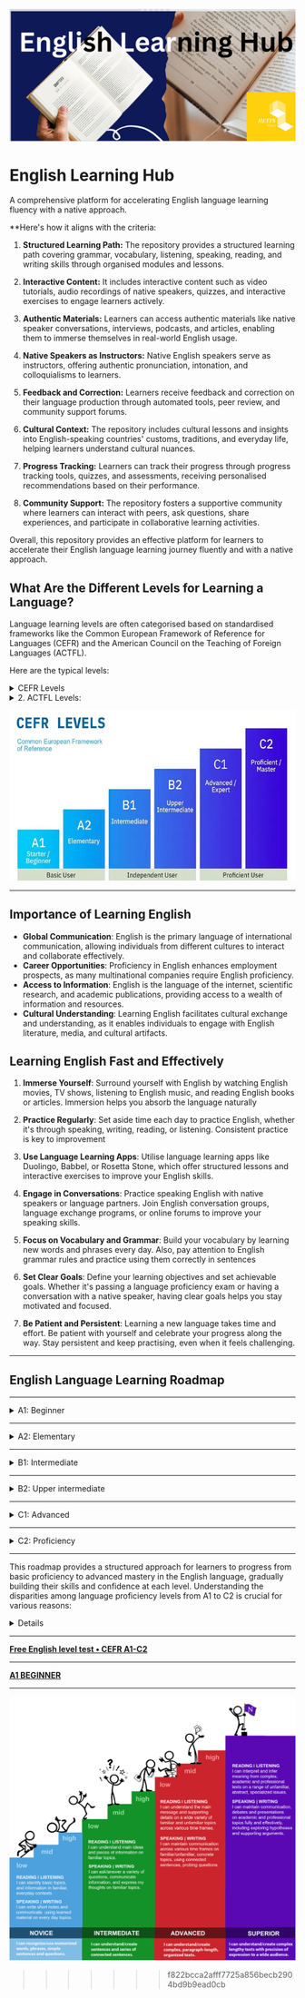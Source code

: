 ![English Learning Hub](Images/English.png)

# English Learning Hub

A comprehensive platform for accelerating English language learning fluency with a native approach.

**Here's how it aligns with the criteria:

1. **Structured Learning Path:** The repository provides a structured learning path covering grammar, vocabulary, listening, speaking, reading, and writing skills through organised modules and lessons.

2. **Interactive Content:** It includes interactive content such as video tutorials, audio recordings of native speakers, quizzes, and interactive exercises to engage learners actively.

3. **Authentic Materials:** Learners can access authentic materials like native speaker conversations, interviews, podcasts, and articles, enabling them to immerse themselves in real-world English usage.

4. **Native Speakers as Instructors:** Native English speakers serve as instructors, offering authentic pronunciation, intonation, and colloquialisms to learners.

5. **Feedback and Correction:** Learners receive feedback and correction on their language production through automated tools, peer review, and community support forums.

6. **Cultural Context:** The repository includes cultural lessons and insights into English-speaking countries' customs, traditions, and everyday life, helping learners understand cultural nuances.

7. **Progress Tracking:** Learners can track their progress through progress tracking tools, quizzes, and assessments, receiving personalised recommendations based on their performance.

8. **Community Support:** The repository fosters a supportive community where learners can interact with peers, ask questions, share experiences, and participate in collaborative learning activities.

Overall,  this repository provides an effective platform for learners to accelerate their English language learning journey fluently and with a native approach.

## What Are the Different Levels for Learning a Language?

Language learning levels are often categorised based on standardised frameworks like the Common European Framework of Reference for Languages (CEFR) and the American Council on the Teaching of Foreign Languages (ACTFL).

Here are the typical levels:

<details>

<summary>CEFR Levels</summary>

- A1: Beginner
- A2: Elementary
- B1: Intermediate
- B2: Upper-intermediate
- C1: Advanced
- C2: Proficiency

</details>

<details>
<summary>2. ACTFL Levels:</summary>

- Novice
- Intermediate
- Advanced
- Superior

</details>

![CEFR-Level](Images/CEFR.png)

---

## Importance of Learning English

- **Global Communication**: English is the primary language of international communication, allowing individuals from different cultures to interact and collaborate effectively.
- **Career Opportunities**: Proficiency in English enhances employment prospects, as many multinational companies require English proficiency.
- **Access to Information**: English is the language of the internet, scientific research, and academic publications, providing access to a wealth of information and resources.
- **Cultural Understanding**: Learning English facilitates cultural exchange and understanding, as it enables individuals to engage with English literature, media, and cultural artifacts.

## Learning English Fast and Effectively

1. **Immerse Yourself**: Surround yourself with English by watching English movies, TV shows, listening to English music, and reading English books or articles. Immersion helps you absorb the language naturally  

2. **Practice Regularly**: Set aside time each day to practice English, whether it's through speaking, writing, reading, or listening. Consistent practice is key to improvement

3. **Use Language Learning Apps**: Utilise language learning apps like Duolingo, Babbel, or Rosetta Stone, which offer structured lessons and interactive exercises to improve your English skills.

4. **Engage in Conversations**: Practice speaking English with native speakers or language partners. Join English conversation groups, language exchange programs, or online forums to improve your speaking skills.

5. **Focus on Vocabulary and Grammar**: Build your vocabulary by learning new words and phrases every day. Also, pay attention to English grammar rules and practice using them correctly in sentences

6. **Set Clear Goals**: Define your learning objectives and set achievable goals. Whether it's passing a language proficiency exam or having a conversation with a native speaker, having clear goals helps you stay motivated and focused.

7. **Be Patient and Persistent**: Learning a new language takes time and effort. Be patient with yourself and celebrate your progress along the way. Stay persistent and keep practising, even when it feels challenging.

---

## English Language Learning Roadmap

---
<details>

<summary>A1: Beginner</summary>

1. **Introduction to English:** Learn basic greetings, introductions, and simple expressions.
2. **Alphabet and Pronunciation:** Familiarise yourself with the English alphabet and basic pronunciation rules.
3. **Vocabulary Building:** Start with everyday words and phrases related to greetings, family, numbers, and common objects.
4. **Grammar Basics:** Understand simple sentence structures, present tense verbs, and basic question formation.
5. **Listening and Speaking:** Practice listening to and repeating simple phrases and questions.

</details>

---

<details>

<summary>A2: Elementary</summary>

1. **Expanding Vocabulary:** Add new words and expressions related to daily activities, hobbies, and interests.
2. **Grammar Development:** Introduce past and future tenses, prepositions, and basic conjunctions.
3. **Reading Comprehension:** Read short texts, signs, and simple stories to improve understanding.
4. **Writing Skills:** Form sentences and short paragraphs to describe experiences, routines, and future plans.
5. **Listening and Speaking Practice:** Engage in basic conversations, ask for directions, and exchange personal information.

</details>

---
<details>

<summary>B1: Intermediate</summary>

1. **Vocabulary Expansion:** Learn words and phrases related to work, travel, shopping, and social situations.
2. **Grammar Enhancement:** Master more complex sentence structures, verb forms, and conditional sentences.
3. **Reading Skills:** Understand longer texts, articles, and simplified literature.
4. **Writing Improvement:** Write emails, informal letters, and short essays on familiar topics.
5. **Listening and Speaking Development:** Participate in discussions, express opinions, and give presentations on familiar subjects.

</details>

---

<details>

<summary>B2: Upper intermediate</summary>

1. **Advanced Vocabulary:** Acquire vocabulary for professional settings, academic studies, and specialised interests.
2. **Grammar Refinement:** Perfect grammar skills, including advanced verb tenses, passive voice, and reported speech.
3. **Reading Proficiency:** Analyse and interpret complex texts, articles, and literature.
4. **Writing Mastery:** Craft well-structured essays, reports, and argumentative texts.
5. **Listening and Speaking Fluency:** Engage in debates, negotiations, and presentations on diverse topics.

</details>

---

<details>

<summary>C1: Advanced</summary>

1. **Specialised Vocabulary:** Develop vocabulary for specific fields such as business, science, or literature.
2. **Advanced Grammar:** Understand complex grammar structures, idiomatic expressions, and nuanced language use.
3. **Critical Reading:** Evaluate and synthesise information from academic texts, journals, and scholarly articles.
4. **Advanced Writing Skills:** Produce academic papers, research articles, and professional correspondence.
5. **Fluent Communication:** Participate confidently in debates, interviews, and academic discussions.

</details>

---

<details>

<summary>C2: Proficiency</summary>

1. **Near-Native Fluency:** Attain a level of fluency comparable to that of a native speaker.
2. **Cultural Competence:** Understand cultural nuances, idioms, and cultural references in English-speaking countries.
3. **Authentic Materials:** Engage with authentic materials such as literature, films, and media in English.
4. **Advanced Communication:** Express complex ideas, emotions, and opinions with precision and eloquence.
5. **Proficiency Assessment:** Take standardised tests such as the TOEFL or IELTS to certify language proficiency.

</details>

---

This roadmap provides a structured approach for learners to progress from basic proficiency to advanced mastery in the English language, gradually building their skills and confidence at each level.
Understanding the disparities among language proficiency levels from A1 to C2 is crucial for various reasons:

<details>

1. **Assessment and Placement:** Learners must accurately evaluate their language skills to determine their starting point and establish achievable improvement goals. Standardised tests, aligned with the Common European Framework of Reference for Languages (CEFR), assist language schools and programs in placing students in suitable classes.

2. **Goal Setting:** Recognising the differences between beginner, intermediate, and advanced levels empowers learners to set specific language acquisition objectives. This clarity allows individuals to outline actionable steps towards progression, such as aiming to advance from A1 to A2 proficiency within a defined timeframe.

3. **Curriculum Development:** Educators utilise the CEFR framework to tailor curriculum and lesson plans to address specific language competencies at each proficiency level. This understanding enables teachers to adapt teaching methods, materials, and assessments to cater to learners' needs effectively.

4. **Self-Assessment:** Learners can independently evaluate their progress by referencing the CEFR descriptors for each proficiency level. This self-assessment enables individuals to identify strengths and areas requiring improvement, facilitating targeted self-study and practice.

5. **Communication and Collaboration:** In diverse language environments like language exchange programs or international workplaces, comprehension of proficiency levels ensures effective communication and collaboration. Awareness of someone's proficiency level allows for adjusted language use, promoting clearer understanding.

6. **Employment and Education Opportunities:** Many employers and educational institutions mandate proof of language proficiency at specific CEFR levels for admission, employment, or advancement. Understanding these distinctions empowers individuals to evaluate their eligibility for desired opportunities and undertake skill improvement measures if needed.

In summary, grasping the disparities among language levels facilitates effective language learning, goal establishment, curriculum design, self-assessment, communication, and accessing employment and educational prospects that necessitate language proficiency.

</details>

---

[**Free English level test • CEFR A1-C2**](https://www.englishradar.com/english-level-test/)

---

[**A1 BEGINNER**](Menus/A1-Menu.md)

---

![CEFR](Images/CEFR2.jpg)
>>>>>>> f822bcca2afff7725a856becb2904bd9b9ead0cb
